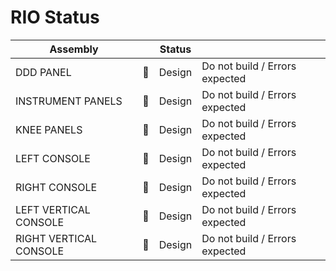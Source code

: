 # RIO Status

| Assembly               |                 | Status |                                |
| ---------------------- | :-------------: | ------ | ------------------------------ |
| DDD PANEL              | :no_entry_sign: | Design | Do not build / Errors expected |
| INSTRUMENT PANELS      | :no_entry_sign: | Design | Do not build / Errors expected |
| KNEE PANELS            | :no_entry_sign: | Design | Do not build / Errors expected |
| LEFT CONSOLE           | :no_entry_sign: | Design | Do not build / Errors expected |
| RIGHT CONSOLE          | :no_entry_sign: | Design | Do not build / Errors expected |
| LEFT VERTICAL CONSOLE  | :no_entry_sign: | Design | Do not build / Errors expected |
| RIGHT VERTICAL CONSOLE | :no_entry_sign: | Design | Do not build / Errors expected |

